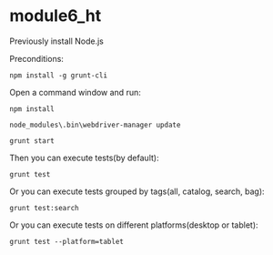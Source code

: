 # module6_ht

Previously install Node.js

Preconditions:

    npm install -g grunt-cli

Open a command window and run:

    npm install

    node_modules\.bin\webdriver-manager update

    grunt start

Then you can execute tests(by default):

    grunt test

Or you can execute tests grouped by tags(all, catalog, search, bag):

    grunt test:search

Or you can execute tests on different platforms(desktop or tablet):

    grunt test --platform=tablet
